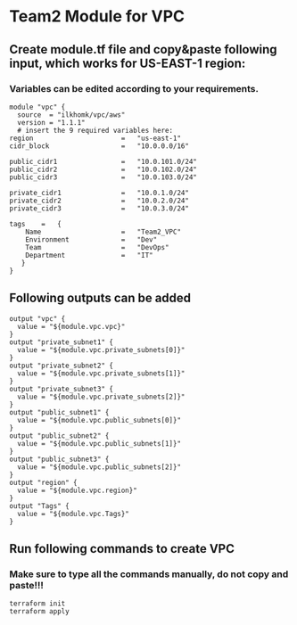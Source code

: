 # Team2 Module for VPC
## Create module.tf file and copy&paste following input, which works for US-EAST-1 region:

### Variables can be edited according to your requirements.
```
module "vpc" {
  source  = "ilkhomk/vpc/aws"
  version = "1.1.1"
  # insert the 9 required variables here:
region                      =   "us-east-1"
cidr_block                  =   "10.0.0.0/16"

public_cidr1                =   "10.0.101.0/24"
public_cidr2                =   "10.0.102.0/24"
public_cidr3                =   "10.0.103.0/24"

private_cidr1               =   "10.0.1.0/24"
private_cidr2               =   "10.0.2.0/24"
private_cidr3               =   "10.0.3.0/24"

tags    =   {
    Name                    =   "Team2_VPC"
    Environment             =   "Dev"
    Team                    =   "DevOps"
    Department              =   "IT"
   }
}
```
## Following outputs can be added
```
output "vpc" {
  value = "${module.vpc.vpc}"
}
output "private_subnet1" {
  value = "${module.vpc.private_subnets[0]}"
}
output "private_subnet2" {
  value = "${module.vpc.private_subnets[1]}"
}
output "private_subnet3" {
  value = "${module.vpc.private_subnets[2]}"
}
output "public_subnet1" {
  value = "${module.vpc.public_subnets[0]}"
}
output "public_subnet2" {
  value = "${module.vpc.public_subnets[1]}"
}
output "public_subnet3" {
  value = "${module.vpc.public_subnets[2]}"
}
output "region" {
  value = "${module.vpc.region}"
}
output "Tags" {
  value = "${module.vpc.Tags}"
}
```
## Run following commands to create VPC
### Make sure to type all the commands manually, do not copy and paste!!!
```
terraform init
terraform apply
```
